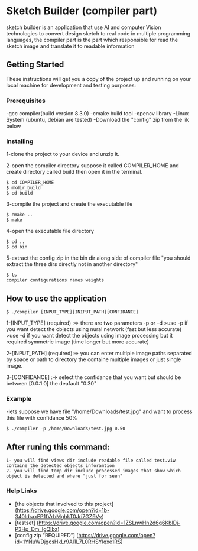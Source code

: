 # Sketch Builder (compiler part)

sketch builder is an application that use AI and computer Vision technologies to convert design sketch to real code in multiple programming languages, the compiler part is the part which responsible for read the sketch image and translate it to readable information

## Getting Started

These instructions will get you a copy of the project up and running on your local machine for development and testing purposes:

### Prerequisites

-gcc compiler(build version 8.3.0)
-cmake build tool
-opencv library
-Linux System (ubuntu, debian are tested)
-Download the "config" zip from the lik below


### Installing

1-clone the project to your device and unzip it.

2-open the compiler directory suppose it called COMPILER_HOME and create directory called build then open it in the terminal.

```
$ cd COMPILER_HOME
$ mkdir build
$ cd build
```

3-compile the project and create the executable file

```
$ cmake ..
$ make
```

4-open the executable file directory

```
$ cd ..
$ cd bin
```

5-extract the config zip in the bin dir along side of compiler file "you should extract the three dirs directly not in another directory"

```
$ ls
compiler configurations names weights
```

## How to use the application

```
$ ./compiler [INPUT_TYPE][INIPUT_PATH][CONFIDANCE]
```

1-[INPUT_TYPE] (required) :=> there are two parameters -p or -d
	>use -p if you want detect the objects using nural network (fast but less accurate)
	>use -d if you want detect the objects using image processing but it required symmetric image (time longer but more accurate) 

2-[INPUT_PATH] (required):=> you can enter multiple image paths separated by space or path to directory the containe multiple images or just single image.

3-[CONFIDANCE] :=> select the confidance that you want but should be between [0.0:1.0] the deafault "0.30"

### Example

-lets suppose we have file "/home/Downloads/test.jpg" and want to process this file with confidance 50%

```
$ ./compiler -p /home/Downloads/test.jpg 0.50
```

## After runing this command:
	1- you will find views dir include readable file called test.viw containe the detected objects inforamtion
	2- you will find temp dir include processed images that show which object is detected and where "just for seen"

### Help Links

- [the objects that involved to this project] (https://drive.google.com/open?id=1b-340IdraxEP1fVrbMghkT0Jri7GZ9Vy)
- [testset] (https://drive.google.com/open?id=1ZSLnwHn2d6g6KblDj-P3Hp_Dm_IgQlbz)
- [config zip "REQUIRED"] (https://drive.google.com/open?id=1YNuWDjgcsHkLr9Al1L7L0RHSYlqxe1RS)
